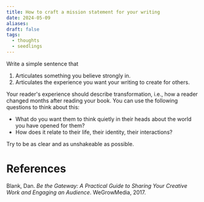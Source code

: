 ```yaml
---
title: How to craft a mission statement for your writing
date: 2024-05-09
aliases: 
draft: false
tags:
  - thoughts
  - seedlings
---
```

Write a simple sentence that 
1. Articulates something you believe strongly in.
2. Articulates the experience you want your writing to create for others. 

Your reader's experience should describe transformation, i.e., how a reader changed months after reading your book. You can use the following questions to think about this:
- What do you want them to think quietly in their heads about the world you have opened for them?
- How does it relate to their life, their identity, their interactions?

Try to be as clear and as unshakeable as possible.

# References

Blank, Dan. _Be the Gateway: A Practical Guide to Sharing Your Creative Work and Engaging an Audience_. WeGrowMedia, 2017.